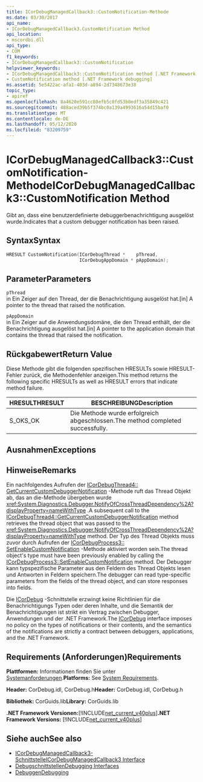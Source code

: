 ```yaml
---
title: ICorDebugManagedCallback3::CustomNotification-Methode
ms.date: 03/30/2017
api_name:
- ICorDebugManagedCallback3.CustomNotification Method
api_location:
- mscordbi.dll
api_type:
- COM
f1_keywords:
- ICorDebugManagedCallback3::CustomNotification
helpviewer_keywords:
- ICorDebugManagedCallback3::CustomNotification method [.NET Framework debugging]
- CustomNotification method [.NET Framework debugging]
ms.assetid: 5e5422ac-afa1-403d-a894-2d7348673e38
topic_type:
- apiref
ms.openlocfilehash: 8a4620e591cc80efb5c0fd53b0edf3a35849c421
ms.sourcegitcommit: 488aced39b5f374bc0a139a4993616a54d15baf0
ms.translationtype: MT
ms.contentlocale: de-DE
ms.lasthandoff: 05/12/2020
ms.locfileid: "83209759"
---
```

# <a name="icordebugmanagedcallback3customnotification-method"></a><span data-ttu-id="62e82-102">ICorDebugManagedCallback3::CustomNotification-Methode</span><span class="sxs-lookup"><span data-stu-id="62e82-102">ICorDebugManagedCallback3::CustomNotification Method</span></span>
<span data-ttu-id="62e82-103">Gibt an, dass eine benutzerdefinierte debuggerbenachrichtigung ausgelöst wurde.</span><span class="sxs-lookup"><span data-stu-id="62e82-103">Indicates that a custom debugger notification has been raised.</span></span>  
  
## <a name="syntax"></a><span data-ttu-id="62e82-104">Syntax</span><span class="sxs-lookup"><span data-stu-id="62e82-104">Syntax</span></span>  
  
```cpp  
HRESULT CustomNotification(ICorDebugThread *    pThread,  
                           ICorDebugAppDomain * pAppDomain);  
```  
  
## <a name="parameters"></a><span data-ttu-id="62e82-105">Parameter</span><span class="sxs-lookup"><span data-stu-id="62e82-105">Parameters</span></span>  
 `pThread`  
 <span data-ttu-id="62e82-106">in Ein Zeiger auf den Thread, der die Benachrichtigung ausgelöst hat.</span><span class="sxs-lookup"><span data-stu-id="62e82-106">[in] A pointer to the thread that raised the notification.</span></span>  
  
 `pAppDomain`  
 <span data-ttu-id="62e82-107">in Ein Zeiger auf die Anwendungsdomäne, die den Thread enthält, der die Benachrichtigung ausgelöst hat.</span><span class="sxs-lookup"><span data-stu-id="62e82-107">[in] A pointer to the application domain that contains the thread that raised the notification.</span></span>  
  
## <a name="return-value"></a><span data-ttu-id="62e82-108">Rückgabewert</span><span class="sxs-lookup"><span data-stu-id="62e82-108">Return Value</span></span>  
 <span data-ttu-id="62e82-109">Diese Methode gibt die folgenden spezifischen HRESULTs sowie HRESULT-Fehler zurück, die Methodenfehler anzeigen.</span><span class="sxs-lookup"><span data-stu-id="62e82-109">This method returns the following specific HRESULTs as well as HRESULT errors that indicate method failure.</span></span>  
  
|<span data-ttu-id="62e82-110">HRESULT</span><span class="sxs-lookup"><span data-stu-id="62e82-110">HRESULT</span></span>|<span data-ttu-id="62e82-111">BESCHREIBUNG</span><span class="sxs-lookup"><span data-stu-id="62e82-111">Description</span></span>|  
|-------------|-----------------|  
|<span data-ttu-id="62e82-112">S_OK</span><span class="sxs-lookup"><span data-stu-id="62e82-112">S_OK</span></span>|<span data-ttu-id="62e82-113">Die Methode wurde erfolgreich abgeschlossen.</span><span class="sxs-lookup"><span data-stu-id="62e82-113">The method completed successfully.</span></span>|  
  
## <a name="exceptions"></a><span data-ttu-id="62e82-114">Ausnahmen</span><span class="sxs-lookup"><span data-stu-id="62e82-114">Exceptions</span></span>  
  
## <a name="remarks"></a><span data-ttu-id="62e82-115">Hinweise</span><span class="sxs-lookup"><span data-stu-id="62e82-115">Remarks</span></span>  
 <span data-ttu-id="62e82-116">Ein nachfolgendes Aufrufen der [ICorDebugThread4:: GetCurrentCustomDebuggerNotification](icordebugthread4-getcurrentcustomdebuggernotification-method.md) -Methode ruft das Thread Objekt ab, das an die-Methode übergeben wurde <xref:System.Diagnostics.Debugger.NotifyOfCrossThreadDependency%2A?displayProperty=nameWithType> .</span><span class="sxs-lookup"><span data-stu-id="62e82-116">A subsequent call to the [ICorDebugThread4::GetCurrentCustomDebuggerNotification](icordebugthread4-getcurrentcustomdebuggernotification-method.md) method retrieves the thread object that was passed to the <xref:System.Diagnostics.Debugger.NotifyOfCrossThreadDependency%2A?displayProperty=nameWithType> method.</span></span> <span data-ttu-id="62e82-117">Der Typ des Thread Objekts muss zuvor durch Aufrufen der [ICorDebugProcess3:: SetEnableCustomNotification](icordebugprocess3-setenablecustomnotification-method.md) -Methode aktiviert worden sein.</span><span class="sxs-lookup"><span data-stu-id="62e82-117">The thread object's type must have been previously enabled by calling the [ICorDebugProcess3::SetEnableCustomNotification](icordebugprocess3-setenablecustomnotification-method.md) method.</span></span> <span data-ttu-id="62e82-118">Der Debugger kann typspezifische Parameter aus den Feldern des Thread Objekts lesen und Antworten in Feldern speichern.</span><span class="sxs-lookup"><span data-stu-id="62e82-118">The debugger can read type-specific parameters from the fields of the thread object, and can store responses into fields.</span></span>  
  
 <span data-ttu-id="62e82-119">Die [ICorDebug](icordebug-interface.md) -Schnittstelle erzwingt keine Richtlinien für die Benachrichtigungs Typen oder deren Inhalte, und die Semantik der Benachrichtigungen ist strikt ein Vertrag zwischen Debugger, Anwendungen und der .NET Framework.</span><span class="sxs-lookup"><span data-stu-id="62e82-119">The [ICorDebug](icordebug-interface.md) interface imposes no policy on the types of notifications or their contents, and the semantics of the notifications are strictly a contract between debuggers, applications, and the .NET Framework.</span></span>  
  
## <a name="requirements"></a><span data-ttu-id="62e82-120">Requirements (Anforderungen)</span><span class="sxs-lookup"><span data-stu-id="62e82-120">Requirements</span></span>  
 <span data-ttu-id="62e82-121">**Plattformen:** Informationen finden Sie unter [Systemanforderungen](../../get-started/system-requirements.md).</span><span class="sxs-lookup"><span data-stu-id="62e82-121">**Platforms:** See [System Requirements](../../get-started/system-requirements.md).</span></span>  
  
 <span data-ttu-id="62e82-122">**Header:** CorDebug.idl, CorDebug.h</span><span class="sxs-lookup"><span data-stu-id="62e82-122">**Header:** CorDebug.idl, CorDebug.h</span></span>  
  
 <span data-ttu-id="62e82-123">**Bibliothek:** CorGuids.lib</span><span class="sxs-lookup"><span data-stu-id="62e82-123">**Library:** CorGuids.lib</span></span>  
  
 <span data-ttu-id="62e82-124">**.NET Framework Versionen:**[!INCLUDE[net_current_v40plus](../../../../includes/net-current-v40plus-md.md)]</span><span class="sxs-lookup"><span data-stu-id="62e82-124">**.NET Framework Versions:** [!INCLUDE[net_current_v40plus](../../../../includes/net-current-v40plus-md.md)]</span></span>  
  
## <a name="see-also"></a><span data-ttu-id="62e82-125">Siehe auch</span><span class="sxs-lookup"><span data-stu-id="62e82-125">See also</span></span>

- [<span data-ttu-id="62e82-126">ICorDebugManagedCallback3-Schnittstelle</span><span class="sxs-lookup"><span data-stu-id="62e82-126">ICorDebugManagedCallback3 Interface</span></span>](icordebugmanagedcallback3-interface.md)
- [<span data-ttu-id="62e82-127">Debugschnittstellen</span><span class="sxs-lookup"><span data-stu-id="62e82-127">Debugging Interfaces</span></span>](debugging-interfaces.md)
- [<span data-ttu-id="62e82-128">Debuggen</span><span class="sxs-lookup"><span data-stu-id="62e82-128">Debugging</span></span>](index.md)
